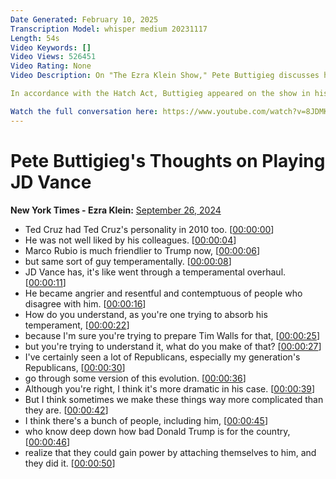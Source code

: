 ```yaml
---
Date Generated: February 10, 2025
Transcription Model: whisper medium 20231117
Length: 54s
Video Keywords: []
Video Views: 526451
Video Rating: None
Video Description: On "The Ezra Klein Show," Pete Buttigieg discusses his experience playing JD Vance in debate prep with Tim Walz.

In accordance with the Hatch Act, Buttigieg appeared on the show in his personal capacity.

Watch the full conversation here: https://www.youtube.com/watch?v=8JDMKyTpXWc
---
```


# Pete Buttigieg's Thoughts on Playing JD Vance
**New York Times - Ezra Klein:** [September 26, 2024](https://www.youtube.com/watch?v=J8eRdWCFaWY)
*  Ted Cruz had Ted Cruz's personality in 2010 too. [[00:00:00](https://www.youtube.com/watch?v=J8eRdWCFaWY&t=0.0s)]
*  He was not well liked by his colleagues. [[00:00:04](https://www.youtube.com/watch?v=J8eRdWCFaWY&t=4.04s)]
*  Marco Rubio is much friendlier to Trump now, [[00:00:06](https://www.youtube.com/watch?v=J8eRdWCFaWY&t=6.44s)]
*  but same sort of guy temperamentally. [[00:00:08](https://www.youtube.com/watch?v=J8eRdWCFaWY&t=8.94s)]
*  JD Vance has, it's like went through a temperamental overhaul. [[00:00:11](https://www.youtube.com/watch?v=J8eRdWCFaWY&t=11.32s)]
*  He became angrier and resentful and contemptuous of people who disagree with him. [[00:00:16](https://www.youtube.com/watch?v=J8eRdWCFaWY&t=16.2s)]
*  How do you understand, as you're one trying to absorb his temperament, [[00:00:22](https://www.youtube.com/watch?v=J8eRdWCFaWY&t=22.84s)]
*  because I'm sure you're trying to prepare Tim Walls for that, [[00:00:25](https://www.youtube.com/watch?v=J8eRdWCFaWY&t=25.54s)]
*  but you're trying to understand it, what do you make of that? [[00:00:27](https://www.youtube.com/watch?v=J8eRdWCFaWY&t=27.72s)]
*  I've certainly seen a lot of Republicans, especially my generation's Republicans, [[00:00:30](https://www.youtube.com/watch?v=J8eRdWCFaWY&t=30.080000000000002s)]
*  go through some version of this evolution. [[00:00:36](https://www.youtube.com/watch?v=J8eRdWCFaWY&t=36.28s)]
*  Although you're right, I think it's more dramatic in his case. [[00:00:39](https://www.youtube.com/watch?v=J8eRdWCFaWY&t=39.400000000000006s)]
*  But I think sometimes we make these things way more complicated than they are. [[00:00:42](https://www.youtube.com/watch?v=J8eRdWCFaWY&t=42.32s)]
*  I think there's a bunch of people, including him, [[00:00:45](https://www.youtube.com/watch?v=J8eRdWCFaWY&t=45.040000000000006s)]
*  who know deep down how bad Donald Trump is for the country, [[00:00:46](https://www.youtube.com/watch?v=J8eRdWCFaWY&t=46.760000000000005s)]
*  realize that they could gain power by attaching themselves to him, and they did it. [[00:00:50](https://www.youtube.com/watch?v=J8eRdWCFaWY&t=50.120000000000005s)]
